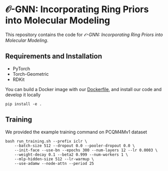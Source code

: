 # $\mathcal{O}$-GNN: Incorporating Ring Priors into Molecular Modeling

This repository contains the code for *$\mathcal{O}$-GNN: Incorporating Ring Priors into Molecular Modeling*.


## Requirements and Installation
- PyTorch
- Torch-Geometric
- RDKit 

You can build a Docker image with our [Dockerfile](Dockerfile), and install our code and develop it locally
```
pip install -e . 
```

## Training 
We provided the example training command on PCQM4Mv1 dataset
```
bash run_training.sh --prefix iclr \
    --batch-size 512 --dropout 0.0 --pooler-dropout 0.0 \
    --init-face --use-bn --epochs 300 --num-layers 12 --lr 0.0003 \
    --weight-decay 0.1 --beta2 0.999 --num-workers 1 \
    --mlp-hidden-size 512 --lr-warmup \
    --use-adamw --node-attn --period 25
```